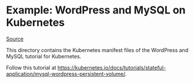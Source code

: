 # Example: WordPress and MySQL on Kubernetes
<a href = "https://github.com/nigelpoulton/k8s-sample-apps/blob/master/mysql-wordpress-pd/README.md">Source</a>

This directory contains the Kubernetes manifest files of the WordPress and
MySQL tutorial for Kubernetes.

Follow this tutorial at https://kubernetes.io/docs/tutorials/stateful-application/mysql-wordpress-persistent-volume/.